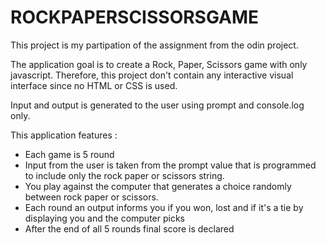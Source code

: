 # ROCKPAPERSCISSORSGAME

This project is my partipation of the assignment from the odin project.

The application goal is to create a Rock, Paper, Scissors game with only javascript. Therefore, this project don't contain any interactive visual interface since no HTML or CSS is used.

Input and output is generated to the user using prompt and console.log only. 

This application features :

- Each game is 5 round 
- Input from the user is taken from the prompt value that is programmed to include only the rock paper or scissors string.
- You play against the computer that generates a choice randomly between rock paper or scissors.
- Each round an output informs you if you won, lost and if it's a tie by displaying you and the computer picks
- After the end of all 5 rounds final score is declared 

